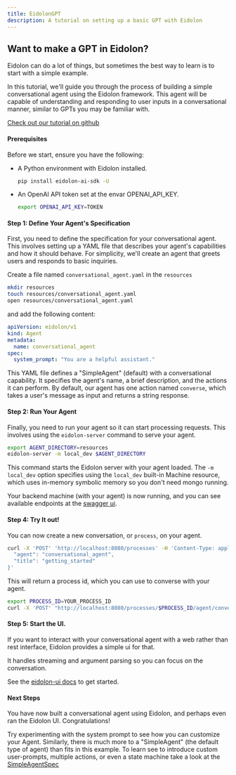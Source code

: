 ```yaml
---
title: EidolonGPT
description: A tutorial on setting up a basic GPT with Eidolon
---
```


## Want to make a GPT in Eidolon?

Eidolon can do a lot of things, but sometimes the best way to learn is to start with a simple example.

In this tutorial, we'll guide you through the process of building a simple conversational agent using the Eidolon framework. This agent will be capable of understanding and responding to user inputs in a conversational manner, similar to GPTs you may be familiar with.

<a title="EidolonGTP Example" target="_blank" href="https://github.com/eidolon-ai/eidolon/tree/main/examples/eidolon_examples/conversational_chatbot">Check out our tutorial on github</a>

#### Prerequisites

Before we start, ensure you have the following:
- A Python environment with Eidolon installed.
    ```bash
    pip install eidolon-ai-sdk -U
    ```
- An OpenAI API token set at the envar OPENAI_API_KEY.
    ```bash
    export OPENAI_API_KEY=TOKEN
    ```

#### Step 1: Define Your Agent's Specification

First, you need to define the specification for your conversational agent. This involves setting up a YAML file that describes your agent's capabilities and how it should behave. For simplicity, we'll create an agent that greets users and responds to basic inquiries.

Create a file named `conversational_agent.yaml` in the `resources`
```bash
mkdir resources
touch resources/conversational_agent.yaml
open resources/conversational_agent.yaml
```

and add the following content:

```yaml
apiVersion: eidolon/v1
kind: Agent
metadata:
  name: conversational_agent
spec:
  system_prompt: "You are a helpful assistant."
```

This YAML file defines a "SimpleAgent" (default) with a conversational capability. It specifies the agent's name, a brief description, and the actions it can perform. By default, our agent has one action named `converse`, which takes a user's message as input and returns a string response.

#### Step 2: Run Your Agent

Finally, you need to run your agent so it can start processing requests. This involves using the `eidolon-server` command to serve your agent.

```bash
export AGENT_DIRECTORY=resources
eidolon-server -m local_dev $AGENT_DIRECTORY
```

This command starts the Eidolon server with your agent loaded. The `-m local_dev` option specifies using the `local_dev` built-in Machine resource, which uses in-memory symbolic memory so you don't need mongo running.

Your backend machine (with your agent) is now running, and you can see available endpoints at the <a title="swagger ui" target="_blank" href="http://localhost:8080/docs">swagger ui</a>.

#### Step 4: Try It out!
You can now create a new conversation, or `process`, on your agent.

```bash
curl -X 'POST' 'http://localhost:8080/processes' -H 'Content-Type: application/json' -d '{
  "agent": "conversational_agent",
  "title": "getting_started"
}'
```

This will return a process id, which you can use to converse with your agent.

```bash
export PROCESS_ID=YOUR_PROCESS_ID
curl -X 'POST' "http://localhost:8080/processes/$PROCESS_ID/agent/conversational_agent/actions/converse" -d 'What kind of tools can I build with LLM agents?'
```

#### Step 5: Start the UI.

If you want to interact with your conversational agent with a web rather than rest interface, Eidolon provides a simple ui for that.

It handles streaming and argument parsing so you can focus on the conversation.

See the <a title="ui docs" target="_blank" href="https://github.com/eidolon-ai/eidolon/tree/main/webui">eidolon-ui docs</a> to get started.

#### Next Steps
You have now built a conversational agent using Eidolon, and perhaps even ran the Eidolon UI. Congratulations!

Try experimenting with the system prompt to see how you can customize your Agent. Similarly, there is much more to a "SimpleAgent" (the default type of agent) 
than fits in this example. To learn see to introduce custom user-prompts, multiple actions, or even a state machine take a look at the 
<a target="_blank" href="https://github.com/eidolon-ai/eidolon/blob/main/sdk/eidolon_ai_sdk/agent/simple_agent.py">SimpleAgentSpec</a>


